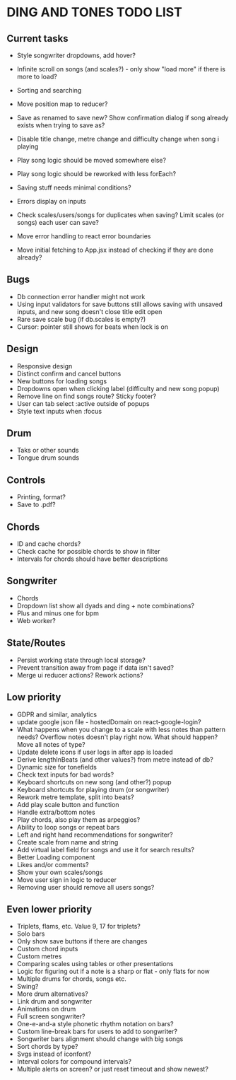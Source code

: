 # DING AND TONES TODO LIST

## Current tasks

* Style songwriter dropdowns, add hover?
* Infinite scroll on songs (and scales?) - only show "load more" if there is more to load?
* Sorting and searching
* Move position map to reducer?
* Save as renamed to save new? Show confirmation dialog if song already exists when trying to save as?
* Disable title change, metre change and difficulty change when song i playing

* Play song logic should be moved somewhere else?
* Play song logic should be reworked with less forEach?

* Saving stuff needs minimal conditions?
* Errors display on inputs
* Check scales/users/songs for duplicates when saving? Limit scales (or songs) each user can save?

* Move error handling to react error boundaries
* Move initial fetching to App.jsx instead of checking if they are done already?

## Bugs

* Db connection error handler might not work
* Using input validators for save buttons still allows saving with unsaved inputs, and new song doesn't close title edit open
* Rare save scale bug (if db.scales is empty?)
* Cursor: pointer still shows for beats when lock is on

## Design

* Responsive design
* Distinct confirm and cancel buttons
* New buttons for loading songs
* Dropdowns open when clicking label (difficulty and new song popup)
* Remove line on find songs route? Sticky footer?
* User can tab select :active outside of popups
* Style text inputs when :focus

## Drum

* Taks or other sounds
* Tongue drum sounds

## Controls

* Printing, format?
* Save to .pdf?

## Chords

* ID and cache chords?
* Check cache for possible chords to show in filter
* Intervals for chords should have better descriptions

## Songwriter

* Chords
* Dropdown list show all dyads and ding + note combinations?
* Plus and minus one for bpm
* Web worker?

## State/Routes

* Persist working state through local storage?
* Prevent transition away from page if data isn't saved?
* Merge ui reducer actions? Rework actions?

## Low priority

* GDPR and similar, analytics
* update google json file - hostedDomain on react-google-login?
* What happens when you change to a scale with less notes than pattern needs? Overflow notes doesn't play right now. What should happen? Move all notes of type?
* Update delete icons if user logs in after app is loaded
* Derive lengthInBeats (and other values?) from metre instead of db?
* Dynamic size for tonefields
* Check text inputs for bad words?
* Keyboard shortcuts on new song (and other?) popup
* Keyboard shortcuts for playing drum (or songwriter)
* Rework metre template, split into beats?
* Add play scale button and function
* Handle extra/bottom notes
* Play chords, also play them as arpeggios?
* Ability to loop songs or repeat bars
* Left and right hand recommendations for songwriter?
* Create scale from name and string
* Add virtual label field for songs and use it for search results?
* Better Loading component
* Likes and/or comments?
* Show your own scales/songs
* Move user sign in logic to reducer
* Removing user should remove all users songs?

## Even lower priority

* Triplets, flams, etc. Value 9, 17 for triplets?
* Solo bars
* Only show save buttons if there are changes
* Custom chord inputs
* Custom metres
* Comparing scales using tables or other presentations
* Logic for figuring out if a note is a sharp or flat - only flats for now
* Multiple drums for chords, songs etc.
* Swing?
* More drum alternatives?
* Link drum and songwriter
* Animations on drum
* Full screen songwriter?
* One-e-and-a style phonetic rhythm notation on bars?
* Custom line-break bars for users to add to songwriter?
* Songwriter bars alignment should change with big songs
* Sort chords by type?
* Svgs instead of iconfont?
* Interval colors for compound intervals?
* Multiple alerts on screen? or just reset timeout and show newest?
